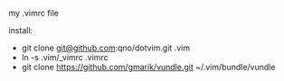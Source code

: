 my .vimrc file

install:

* git clone git@github.com:qno/dotvim.git .vim
* ln -s .vim/_vimrc .vimrc
* git clone https://github.com/gmarik/vundle.git ~/.vim/bundle/vundle
